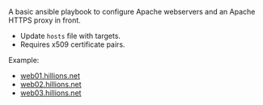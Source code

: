 A basic ansible playbook to configure Apache webservers and an Apache HTTPS proxy in front. 
* Update ``hosts`` file with targets. 
* Requires x509 certificate pairs.

Example:
* [web01.hillions.net](https://web01.hillions.net)
* [web02.hillions.net](https://web02.hillions.net)
* [web03.hillions.net](https://web03.hillions.net)
